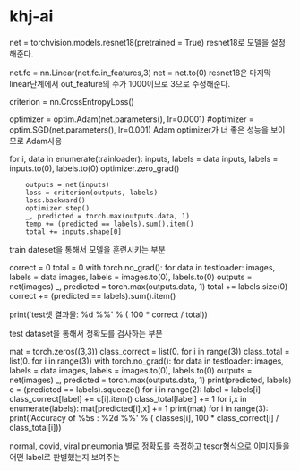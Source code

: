 # khj-ai

net = torchvision.models.resnet18(pretrained = True)
resnet18로 모델을 설정해준다.





net.fc = nn.Linear(net.fc.in_features,3)
net = net.to(0)
resnet18은 마지막 linear단계에서 out_feature의 수가 1000이므로 3으로 수정해준다.





criterion = nn.CrossEntropyLoss()

optimizer = optim.Adam(net.parameters(), lr=0.0001)
#optimizer = optim.SGD(net.parameters(), lr=0.001)
Adam optimizer가 너 좋은 성능을 보이므로 Adam사용 






 for i, data in enumerate(trainloader):
        inputs, labels = data
        inputs, labels = inputs.to(0), labels.to(0)
        optimizer.zero_grad()

        outputs = net(inputs)
        loss = criterion(outputs, labels)
        loss.backward()
        optimizer.step()
        _, predicted = torch.max(outputs.data, 1)
        temp += (predicted == labels).sum().item()
        total += inputs.shape[0]
train dateset을 통해서 모델을 훈련시키는 부분







correct = 0
total = 0
with torch.no_grad():
    for data in testloader:
        images, labels = data
        images, labels = images.to(0), labels.to(0)
        outputs = net(images)
        _, predicted = torch.max(outputs.data, 1)
        total += labels.size(0)
        correct += (predicted == labels).sum().item()

print('test셋 결과물: %d %%' % (
    100 * correct / total))

test dataset을 통해서 정확도를 검사하는 부분





mat = torch.zeros((3,3))
class_correct = list(0. for i in range(3))
class_total = list(0. for i in range(3))
with torch.no_grad():
    for data in testloader:
        images, labels = data
        images, labels = images.to(0), labels.to(0)
        outputs = net(images)
        _, predicted = torch.max(outputs.data, 1)
        print(predicted, labels)
        c = (predicted == labels).squeeze()
        for i in range(2):
            label = labels[i]
            class_correct[label] += c[i].item()
            class_total[label] += 1
        for i,x in enumerate(labels):
          mat[predicted[i],x] += 1
print(mat)
for i in range(3):
    print('Accuracy of %5s : %2d %%' % (
        classes[i], 100 * class_correct[i] / class_total[i]))
        
normal, covid, viral pneumonia 별로 정확도를 측정하고 tesor형식으로 이미지들을 어떤 label로 판별했는지 보여주는 




